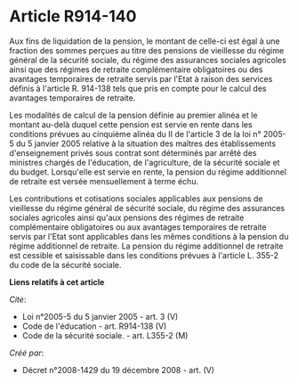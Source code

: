 # Article R914-140

Aux fins de liquidation de la pension, le montant de celle-ci est égal à une fraction des sommes perçues au titre des
pensions de vieillesse du régime général de la sécurité sociale, du régime des assurances sociales agricoles ainsi que des
régimes de retraite complémentaire obligatoires ou des avantages temporaires de retraite servis par l'Etat à raison des
services définis à l'article R. 914-138 tels que pris en compte pour le calcul des avantages temporaires de retraite. 

Les modalités de calcul de la pension définie au premier alinéa et le montant au-delà duquel cette pension est servie en
rente dans les conditions prévues au cinquième alinéa du II de l'article 3 de la loi n° 2005-5 du 5 janvier 2005 relative à
la situation des maîtres des établissements d'enseignement privés sous contrat sont déterminés par arrêté des ministres
chargés de l'éducation, de l'agriculture, de la sécurité sociale et du budget. Lorsqu'elle est servie en rente, la pension du
régime additionnel de retraite est versée mensuellement à terme échu. 

Les contributions et cotisations sociales applicables aux pensions de vieillesse du régime général de sécurité sociale, du
régime des assurances sociales agricoles ainsi qu'aux pensions des régimes de retraite complémentaire obligatoires ou aux
avantages temporaires de retraite servis par l'Etat sont applicables dans les mêmes conditions à la pension du régime
additionnel de retraite. La pension du régime additionnel de retraite est cessible et saisissable dans les conditions prévues
à l'article L. 355-2 du code de la sécurité sociale.

**Liens relatifs à cet article**

_Cite_:

  - Loi n°2005-5 du 5 janvier 2005 - art. 3 (V)
  - Code de l'éducation - art. R914-138 (V)
  - Code de la sécurité sociale. - art. L355-2 (M)

_Créé par_:

  - Décret n°2008-1429 du 19 décembre 2008 - art. (V)
